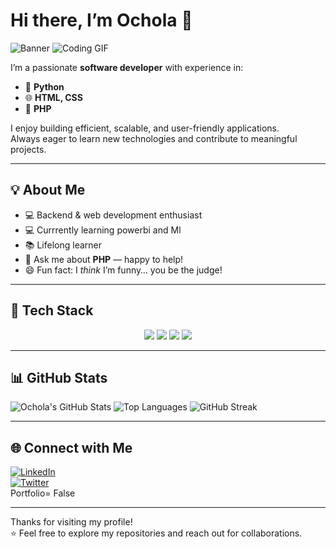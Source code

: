 # Hi there, I’m Ochola 👋

![Banner](https://capsule-render.vercel.app/api?type=waving&color=0:6a11cb,100:2575fc&height=200&section=header&text=Hi%20there,%20I'm%20Ochola!&fontColor=ffffff&fontSize=40&animation=fadeIn)
![Coding GIF](https://media.giphy.com/media/qgQUggAC3Pfv687qPC/giphy.gif)

I’m a passionate **software developer** with experience in:

- 🐍 **Python**  
- 🌐 **HTML, CSS**  
- 🐘 **PHP**



I enjoy building efficient, scalable, and user-friendly applications.  
Always eager to learn new technologies and contribute to meaningful projects.

---

## 💡 About Me
- 💻 Backend & web development enthusiast 
- 💻 Currrently  learning powerbi and Ml
- 📚 Lifelong learner  
- 💬 Ask me about **PHP** — happy to help!  
- 😄 Fun fact: I *think* I’m funny… you be the judge!

---

## 🚀 Tech Stack

<p align="center">
  <img src="https://img.shields.io/badge/Python-3776AB?style=for-the-badge&logo=python&logoColor=white" />
  <img src="https://img.shields.io/badge/HTML5-E34F26?style=for-the-badge&logo=html5&logoColor=white" />
  <img src="https://img.shields.io/badge/CSS3-1572B6?style=for-the-badge&logo=css3&logoColor=white" />
  <img src="https://img.shields.io/badge/PHP-777BB4?style=for-the-badge&logo=php&logoColor=white" />
</p>

---

## 📊 GitHub Stats

![Ochola's GitHub Stats](https://github-readme-stats.vercel.app/api?username=jayochola&show_icons=true&theme=default)
![Top Languages](https://github-readme-stats.vercel.app/api/top-langs/?username=jayochola&layout=compact&theme=default)
![GitHub Streak](https://github-readme-streak-stats.herokuapp.com/?user=jayochola&theme=default)

---

## 🌐 Connect with Me

[![LinkedIn](https://img.shields.io/badge/LinkedIn-blue?style=for-the-badge&logo=linkedin&logoColor=white)](https://www.linkedin.com/in/james_ochola_)  
[![Twitter](https://img.shields.io/badge/Twitter-blue?style=for-the-badge&logo=twitter&logoColor=white)](https://twitter.com/james_ochola_)  
Portfolio= False

---

Thanks for visiting my profile!  
⭐ Feel free to explore my repositories and reach out for collaborations.
